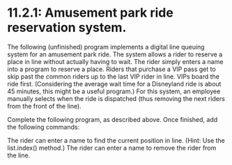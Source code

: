 # 11.2.1: Amusement park ride reservation system.

The following (unfinished) program implements a digital line queuing system for an amusement park ride. The system allows a rider to reserve a place in line without actually having to wait. The rider simply enters a name into a program to reserve a place. Riders that purchase a VIP pass get to skip past the common riders up to the last VIP rider in line. VIPs board the ride first. (Considering the average wait time for a Disneyland ride is about 45 minutes, this might be a useful program.) For this system, an employee manually selects when the ride is dispatched (thus removing the next riders from the front of the line).

Complete the following program, as described above. Once finished, add the following commands:

The rider can enter a name to find the current position in line. (Hint: Use the list.index() method.)
The rider can enter a name to remove the rider from the line.
